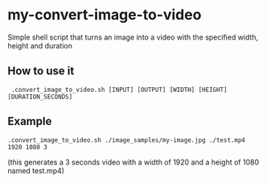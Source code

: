 # my-convert-image-to-video
Simple shell script that turns an image into a video with the specified width, height and duration

## How to use it 
``` .convert_image_to_video.sh [INPUT] [OUTPUT] [WIDTH] [HEIGHT] [DURATION_SECONDS]```


## Example
``` 
.convert_image_to_video.sh ./image_samples/my-image.jpg ./test.mp4 1920 1080 3
```
(this generates a 3 seconds video with a width of 1920 and a height of 1080 named test.mp4)

